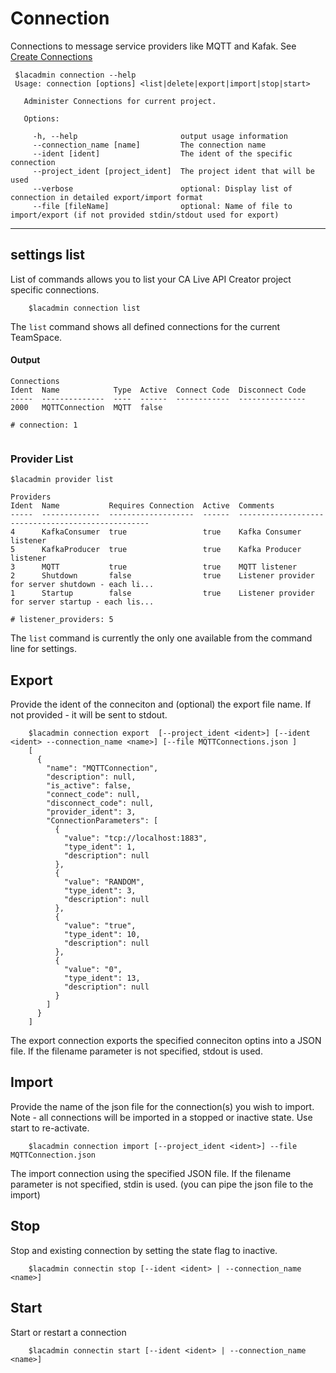 # Connection
Connections to message service providers like MQTT and Kafak.
See [Create Connections](https://docops.ca.com/ca-live-api-creator/4-0/en/creating-listeners/create-connections)
```
 $lacadmin connection --help
 Usage: connection [options] <list|delete|export|import|stop|start>
 
   Administer Connections for current project.
 
   Options:
 
     -h, --help                       output usage information
     --connection_name [name]         The connection name
     --ident [ident]                  The ident of the specific connection
     --project_ident [project_ident]  The project ident that will be used
     --verbose                        optional: Display list of connection in detailed export/import format
     --file [fileName]                optional: Name of file to import/export (if not provided stdin/stdout used for export)
```


***
## settings list
List of commands allows you to list your CA Live API Creator project specific connections. 

```
    $lacadmin connection list
```

The `list` command shows all defined connections for the current TeamSpace.

#### Output
```
Connections                                                                                                                                                                            
Ident  Name            Type  Active  Connect Code  Disconnect Code
-----  --------------  ----  ------  ------------  ---------------
2000   MQTTConnection  MQTT  false                                

# connection: 1     
                                                                               
```
### Provider List
```$xslt
$lacadmin provider list

Providers                                                                                                                                                                              
Ident  Name           Requires Connection  Active  Comments                                          
-----  -------------  -------------------  ------  --------------------------------------------------
4      KafkaConsumer  true                 true    Kafka Consumer listener                           
5      KafkaProducer  true                 true    Kafka Producer listener                           
3      MQTT           true                 true    MQTT listener                                     
2      Shutdown       false                true    Listener provider for server shutdown - each li...
1      Startup        false                true    Listener provider for server startup - each lis...

# listener_providers: 5                                                                
```

The `list` command is currently the only one available from the command line for
settings. 

## Export
Provide the ident of the conneciton and (optional) the export file name. If not provided - it will be sent to stdout.
```
    $lacadmin connection export  [--project_ident <ident>] [--ident <ident> --connection_name <name>] [--file MQTTConnections.json ]
    [
      {
        "name": "MQTTConnection",
        "description": null,
        "is_active": false,
        "connect_code": null,
        "disconnect_code": null,
        "provider_ident": 3,
        "ConnectionParameters": [
          {
            "value": "tcp://localhost:1883",
            "type_ident": 1,
            "description": null
          },
          {
            "value": "RANDOM",
            "type_ident": 3,
            "description": null
          },
          {
            "value": "true",
            "type_ident": 10,
            "description": null
          },
          {
            "value": "0",
            "type_ident": 13,
            "description": null
          }
        ]
      }
    ]

```
The export connection exports the specified conneciton optins into a JSON file. If the filename parameter is not specified, stdout is used.

## Import
Provide the name of the json file for the connection(s) you wish to import. Note - all connections will be imported in a stopped or inactive state.  Use start to re-activate.
```
    $lacadmin connection import [--project_ident <ident>] --file MQTTConnection.json
```
The import connection using the specified JSON file. If the filename parameter is not specified, stdin is used. (you can pipe the json file to the import)

## Stop
Stop and existing connection by setting the state flag to inactive.
```$xslt
    $lacadmin connectin stop [--ident <ident> | --connection_name <name>]

```
## Start
Start or restart a connection
```$xslt
    $lacadmin connectin start [--ident <ident> | --connection_name <name>]
```
